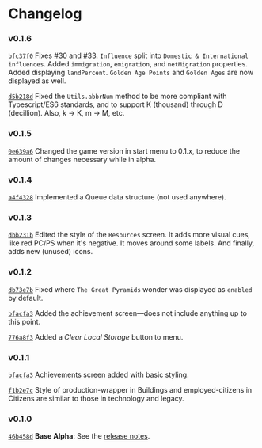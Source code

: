 # Changelog

### v0.1.6
[`bfc37f0`](https://github.com/EmmaRamirez/Clickopolis/commit/bfc37f03e271d169a66102f6e430d977f147686d) Fixes [#30](https://github.com/EmmaRamirez/Clickopolis/issues/30) and [#33](https://github.com/EmmaRamirez/Clickopolis/issues/33). `Influence` split into `Domestic & International influences`. Added `immigration`, `emigration`, and `netMigration` properties. Added displaying `landPercent`. `Golden Age Points` and `Golden Ages` are now displayed as well.

[`d5b218d`](https://github.com/EmmaRamirez/Clickopolis/commit/d5b218d88782a579970ce73d2a678396d34bd55f) Fixed the `Utils.abbrNum` method to be more compliant with Typescript/ES6 standards, and to support K (thousand) through D (decillion). Also, k -> K, m -> M, etc.

### v0.1.5
[`0e639a6`](https://github.com/EmmaRamirez/Clickopolis/commit/0e639a6dcd17afbafd53303e8d06ab737d4dce3d) Changed the game version in start menu to 0.1.x, to reduce the amount of changes necessary while in alpha.

### v0.1.4
[`a4f4328`](https://github.com/EmmaRamirez/Clickopolis/commit/a4f4328a1dbb6b2820c50e8261168c134df1a2ea) Implemented a Queue data structure (not used anywhere).

### v0.1.3
[`dbb231b`](https://github.com/EmmaRamirez/Clickopolis/commit/dbb231b010038bd243bdc94373bb9800e214e77f) Edited the style of the `Resources` screen. It adds more visual cues, like red PC/PS when it's negative. It moves around some labels. And finally, adds new (unused) icons.

### v0.1.2
[`db73e7b`](https://github.com/EmmaRamirez/Clickopolis/commit/db73e7b1537e72a72facaac0ddabdb7494905292) Fixed where `The Great Pyramids` wonder was displayed as `enabled` by default.

[`bfacfa3`](https://github.com/EmmaRamirez/Clickopolis/commit/bfacfa38b0fef556875f392ad32a7657f4cc1082) Added the achievement screen&mdash;does not include anything up to this point.

[`776a8f3`](https://github.com/EmmaRamirez/Clickopolis/commit/776a8f32dec27db0780d7939f187807cd392d046) Added a _Clear Local Storage_ button to menu.

### v0.1.1
[`bfacfa3`](https://github.com/EmmaRamirez/Clickopolis/commit/bfacfa38b0fef556875f392ad32a7657f4cc1082) Achievements screen added with basic styling.

[`f1b2e7c`](https://github.com/EmmaRamirez/Clickopolis/commit/f1b2e7c98149baa047b5e97e1141f6682c5c21da) Style of production-wrapper in Buildings and employed-citizens in Citizens are similar to those in technology and legacy.

### v0.1.0
[`46b458d`](https://github.com/EmmaRamirez/Clickopolis/commit/46b458dd2653cbc485845b072116de67d19d496b) **Base Alpha**: See the [release notes](https://github.com/EmmaRamirez/Clickopolis/releases/tag/v0.1.0-alpha).
